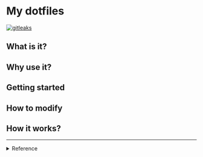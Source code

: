 # My dotfiles

[![gitleaks](https://github.com/lethang7794/dotfiles/actions/workflows/gitleaks.yml/badge.svg)](https://github.com/lethang7794/dotfiles/actions/workflows/gitleaks.yml)

## What is it?

<!-- TODO -->

## Why use it?

<!-- TODO -->

## Getting started

<!-- TODO -->

## How to modify

<!-- TODO -->

## How it works?

<!-- TODO -->

---

<details>
<summary>
Reference
</summary>

|       | Where is the config? | Configuration structure          | Docs                                  |
| ----- | -------------------- | -------------------------------- | ------------------------------------- |
| broot | `~/.config/broot`    | `conf.hjson`: Config             | https://dystroy.org/broot/conf_file/  |
|       |                      | `verbs.hjson`: Keyboard shortcut | https://dystroy.org/broot/conf_verbs/ |
|       |                      |                                  |                                       |

</details>
